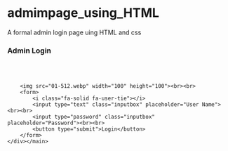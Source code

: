 # admimpage_using_HTML
A formal admin login page uing HTML and css
<!DOCTYPE html>
<html lang="en">
<head>
    <meta charset="UTF-8">
    <meta http-equiv="X-UA-Compatible" content="IE=edge">
    <meta name="viewport" content="width=device-width, initial-scale=1.0">
    <title>Admin login</title>
    <link rel="stylesheet" href="admin_login.css">
    <link href="https://fonts.googleapis.com/icon?family=Material+Icons"
      rel="stylesheet">
      

      
</head>
<body>
    <main><div class="container">
        <h3>
            Admin Login
        </h3><br><br>

        <img src="01-512.webp" width="100" height="100"><br><br>
        <form>
            <i class="fa-solid fa-user-tie"></i>
            <input type="text" class="inputbox" placeholder="User Name"><br><br>
            <input type="password" class="inputbox" placeholder="Password"><br><br>
            <button type="submit">Login</button>
        </form>
    </div></main>
    
</body>
</html>
